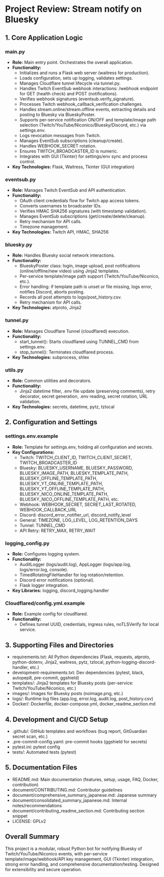 # Project Review: Stream notify on Bluesky

## 1. Core Application Logic

### main.py
- **Role:** Main entry point. Orchestrates the overall application.
- **Functionality:**
  - Initializes and runs a Flask web server (waitress for production).
  - Loads configuration, sets up logging, validates settings.
  - Manages Cloudflare tunnel lifecycle via tunnel.py.
  - Handles Twitch EventSub webhook interactions: /webhook endpoint for GET (health check) and POST (notifications).
  - Verifies webhook signatures (eventsub.verify_signature).
  - Processes Twitch webhook_callback_verification challenges.
  - Handles stream.online/stream.offline events, extracting details and posting to Bluesky via BlueskyPoster.
  - Supports per-service notification ON/OFF and template/image path selection (Twitch/YouTube/Niconico/Bluesky/Discord, etc.) via settings.env.
  - Logs revocation messages from Twitch.
  - Manages EventSub subscriptions (cleanup/create).
  - Handles WEBHOOK_SECRET rotation.
  - Ensures TWITCH_BROADCASTER_ID is numeric.
  - Integrates with GUI (Tkinter) for settings/env sync and process control.
- **Key Technologies:** Flask, Waitress, Tkinter (GUI integration)

### eventsub.py
- **Role:** Manages Twitch EventSub and API authentication.
- **Functionality:**
  - OAuth client credentials flow for Twitch app access tokens.
  - Converts usernames to broadcaster IDs.
  - Verifies HMAC SHA256 signatures (with timestamp validation).
  - Manages EventSub subscriptions (get/create/delete/cleanup).
  - Retry mechanism for API calls.
  - Timezone management.
- **Key Technologies:** Twitch API, HMAC, SHA256

### bluesky.py
- **Role:** Handles Bluesky social network interactions.
- **Functionality:**
  - BlueskyPoster class: login, image upload, post notifications (online/offline/new video) using Jinja2 templates.
  - Per-service template/image path support (Twitch/YouTube/Niconico, etc.).
  - Error handling: if template path is unset or file missing, logs error, notifies Discord, aborts posting.
  - Records all post attempts to logs/post_history.csv.
  - Retry mechanism for API calls.
- **Key Technologies:** atproto, Jinja2

### tunnel.py
- **Role:** Manages Cloudflare Tunnel (cloudflared) execution.
- **Functionality:**
  - start_tunnel(): Starts cloudflared using TUNNEL_CMD from settings.env.
  - stop_tunnel(): Terminates cloudflared process.
- **Key Technologies:** subprocess, shlex

### utils.py
- **Role:** Common utilities and decorators.
- **Functionality:**
  - Jinja2 datetime filter, .env file update (preserving comments), retry decorator, secret generation, .env reading, secret rotation, URL validation.
- **Key Technologies:** secrets, datetime, pytz, tzlocal

## 2. Configuration and Settings

### settings.env.example
- **Role:** Template for settings.env, holding all configuration and secrets.
- **Key Configurations:**
  - Twitch: TWITCH_CLIENT_ID, TWITCH_CLIENT_SECRET, TWITCH_BROADCASTER_ID
  - Bluesky: BLUESKY_USERNAME, BLUESKY_PASSWORD, BLUESKY_IMAGE_PATH, BLUESKY_TEMPLATE_PATH, BLUESKY_OFFLINE_TEMPLATE_PATH, BLUESKY_YT_ONLINE_TEMPLATE_PATH, BLUESKY_YT_OFFLINE_TEMPLATE_PATH, BLUESKY_NICO_ONLINE_TEMPLATE_PATH, BLUESKY_NICO_OFFLINE_TEMPLATE_PATH, etc.
  - Webhook: WEBHOOK_SECRET, SECRET_LAST_ROTATED, WEBHOOK_CALLBACK_URL
  - Discord: discord_error_notifier_url, discord_notify_level
  - General: TIMEZONE, LOG_LEVEL, LOG_RETENTION_DAYS
  - Tunnel: TUNNEL_CMD
  - API Retry: RETRY_MAX, RETRY_WAIT

### logging_config.py
- **Role:** Configures logging system.
- **Functionality:**
  - AuditLogger (logs/audit.log), AppLogger (logs/app.log, logs/error.log, console).
  - TimedRotatingFileHandler for log rotation/retention.
  - Discord error notifications (optional).
  - Flask logger integration.
- **Key Libraries:** logging, discord_logging.handler

### Cloudflared/config.yml.example
- **Role:** Example config for cloudflared.
- **Functionality:**
  - Defines tunnel UUID, credentials, ingress rules, noTLSVerify for local service.

## 3. Supporting Files and Directories

- requirements.txt: All Python dependencies (Flask, requests, atproto, python-dotenv, Jinja2, waitress, pytz, tzlocal, python-logging-discord-handler, etc.)
- development-requirements.txt: Dev dependencies (pytest, black, autopep8, pre-commit, ggshield)
- templates/: Jinja2 templates for Bluesky posts (per-service: Twitch/YouTube/Niconico, etc.)
- images/: Images for Bluesky posts (noimage.png, etc.)
- logs/: Runtime log files (app.log, error.log, audit.log, post_history.csv)
- Docker/: Dockerfile, docker-compose.yml, docker_readme_section.md

## 4. Development and CI/CD Setup

- .github/: GitHub templates and workflows (bug report, GitGuardian secret scan, etc.)
- .pre-commit-config.yaml: pre-commit hooks (ggshield for secrets)
- pytest.ini: pytest config
- tests/: Automated tests (pytest)

## 5. Documentation Files

- README.md: Main documentation (features, setup, usage, FAQ, Docker, contribution)
- document/CONTRIBUTING.md: Contributor guidelines
- document/comprehensive_summary_japanese.md: Japanese summary
- document/consolidated_summary_japanese.md: Internal notes/recommendations
- document/contributing_readme_section.md: Contributing section snippet
- LICENSE: GPLv2

## Overall Summary

This project is a modular, robust Python bot for notifying Bluesky of Twitch/YouTube/Niconico events, with per-service template/image/webhook/API key management, GUI (Tkinter) integration, strong error handling, and comprehensive documentation/testing. Designed for extensibility and secure operation.
